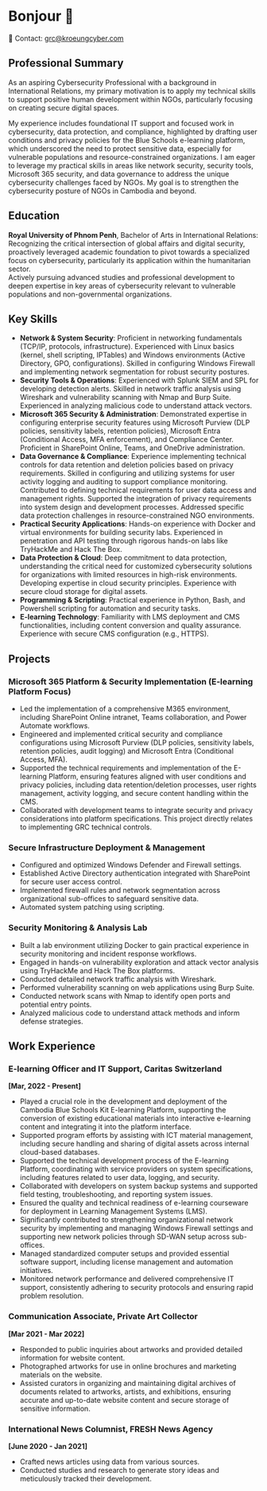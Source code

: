 # Bonjour 👋

📧 Contact: grc@kroeungcyber.com

## Professional Summary
As an aspiring Cybersecurity Professional with a background in International Relations, my primary motivation is to apply my technical skills to support positive human development within NGOs, particularly focusing on creating secure digital spaces.

My experience includes foundational IT support and focused work in cybersecurity, data protection, and compliance, highlighted by drafting user conditions and privacy policies for the Blue Schools e-learning platform, which underscored the need to protect sensitive data, especially for vulnerable populations and resource-constrained organizations. I am eager to leverage my practical skills in areas like network security, security tools, Microsoft 365 security, and data governance to address the unique cybersecurity challenges faced by NGOs. My goal is to strengthen the cybersecurity posture of NGOs in Cambodia and beyond.

## Education
**Royal University of Phnom Penh**, Bachelor of Arts in International Relations:  
Recognizing the critical intersection of global affairs and digital security, proactively leveraged academic foundation to pivot towards a specialized focus on cybersecurity, particularly its application within the humanitarian sector.  
Actively pursuing advanced studies and professional development to deepen expertise in key areas of cybersecurity relevant to vulnerable populations and non-governmental organizations.

## Key Skills
- **Network & System Security**: Proficient in networking fundamentals (TCP/IP, protocols, infrastructure). Experienced with Linux basics (kernel, shell scripting, IPTables) and Windows environments (Active Directory, GPO, configurations). Skilled in configuring Windows Firewall and implementing network segmentation for robust security postures.
- **Security Tools & Operations**: Experienced with Splunk SIEM and SPL for developing detection alerts. Skilled in network traffic analysis using Wireshark and vulnerability scanning with Nmap and Burp Suite. Experienced in analyzing malicious code to understand attack vectors.
- **Microsoft 365 Security & Administration**: Demonstrated expertise in configuring enterprise security features using Microsoft Purview (DLP policies, sensitivity labels, retention policies), Microsoft Entra (Conditional Access, MFA enforcement), and Compliance Center. Proficient in SharePoint Online, Teams, and OneDrive administration.
- **Data Governance & Compliance**: Experience implementing technical controls for data retention and deletion policies based on privacy requirements. Skilled in configuring and utilizing systems for user activity logging and auditing to support compliance monitoring. Contributed to defining technical requirements for user data access and management rights. Supported the integration of privacy requirements into system design and development processes. Addressed specific data protection challenges in resource-constrained NGO environments.
- **Practical Security Applications**: Hands-on experience with Docker and virtual environments for building security labs. Experienced in penetration and API testing through rigorous hands-on labs like TryHackMe and Hack The Box.
- **Data Protection & Cloud**: Deep commitment to data protection, understanding the critical need for customized cybersecurity solutions for organizations with limited resources in high-risk environments. Developing expertise in cloud security principles. Experience with secure cloud storage for digital assets.
- **Programming & Scripting**: Practical experience in Python, Bash, and Powershell scripting for automation and security tasks.
- **E-learning Technology**: Familiarity with LMS deployment and CMS functionalities, including content conversion and quality assurance. Experience with secure CMS configuration (e.g., HTTPS).

## Projects
### Microsoft 365 Platform & Security Implementation (E-learning Platform Focus)
- Led the implementation of a comprehensive M365 environment, including SharePoint Online intranet, Teams collaboration, and Power Automate workflows.
- Engineered and implemented critical security and compliance configurations using Microsoft Purview (DLP policies, sensitivity labels, retention policies, audit logging) and Microsoft Entra (Conditional Access, MFA).
- Supported the technical requirements and implementation of the E-learning Platform, ensuring features aligned with user conditions and privacy policies, including data retention/deletion processes, user rights management, activity logging, and secure content handling within the CMS.
- Collaborated with development teams to integrate security and privacy considerations into platform specifications. This project directly relates to implementing GRC technical controls.

### Secure Infrastructure Deployment & Management
- Configured and optimized Windows Defender and Firewall settings.
- Established Active Directory authentication integrated with SharePoint for secure user access control.
- Implemented firewall rules and network segmentation across organizational sub-offices to safeguard sensitive data.
- Automated system patching using scripting.

### Security Monitoring & Analysis Lab
- Built a lab environment utilizing Docker to gain practical experience in security monitoring and incident response workflows.
- Engaged in hands-on vulnerability exploration and attack vector analysis using TryHackMe and Hack The Box platforms.
- Conducted detailed network traffic analysis with Wireshark.
- Performed vulnerability scanning on web applications using Burp Suite.
- Conducted network scans with Nmap to identify open ports and potential entry points.
- Analyzed malicious code to understand attack methods and inform defense strategies.

## Work Experience
### E-learning Officer and IT Support, Caritas Switzerland  
**[Mar, 2022 - Present]**
- Played a crucial role in the development and deployment of the Cambodia Blue Schools Kit E-learning Platform, supporting the conversion of existing educational materials into interactive e-learning content and integrating it into the platform interface.
- Supported program efforts by assisting with ICT material management, including secure handling and sharing of digital assets across internal cloud-based databases.
- Supported the technical development process of the E-learning Platform, coordinating with service providers on system specifications, including features related to user data, logging, and security.
- Collaborated with developers on system backup systems and supported field testing, troubleshooting, and reporting system issues.
- Ensured the quality and technical readiness of e-learning courseware for deployment in Learning Management Systems (LMS).
- Significantly contributed to strengthening organizational network security by implementing and managing Windows Firewall settings and supporting new network policies through SD-WAN setup across sub-offices.
- Managed standardized computer setups and provided essential software support, including license management and automation initiatives.
- Monitored network performance and delivered comprehensive IT support, consistently adhering to security protocols and ensuring rapid problem resolution.

### Communication Associate, Private Art Collector  
**[Mar 2021 - Mar 2022]**
- Responded to public inquiries about artworks and provided detailed information for website content.
- Photographed artworks for use in online brochures and marketing materials on the website.
- Assisted curators in organizing and maintaining digital archives of documents related to artworks, artists, and exhibitions, ensuring accurate and up-to-date website content and secure storage of sensitive information.

### International News Columnist, FRESH News Agency  
**[June 2020 - Jan 2021]**
- Crafted news articles using data from various sources.
- Conducted studies and research to generate story ideas and meticulously tracked their development.
